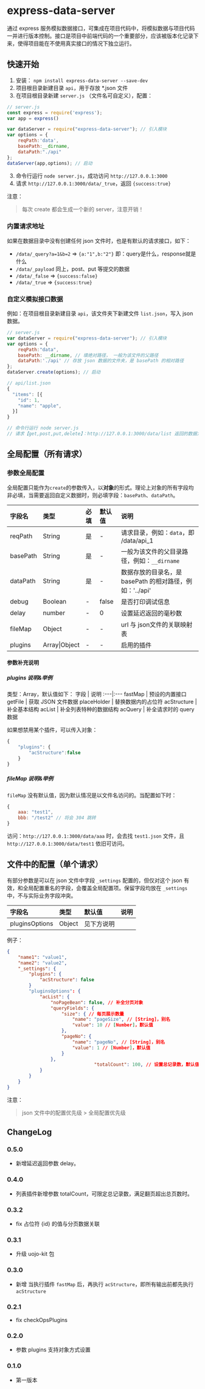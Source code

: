 # express-data-server

通过 express 服务模拟数据接口，可集成在项目代码中，将模拟数据与项目代码一并进行版本控制。接口是项目中前端代码的一个重要部分，应该被版本化记录下来，使得项目能在不使用真实接口的情况下独立运行。


## 快速开始

1. 安装：
`npm install express-data-server --save-dev`
2. 项目根目录新建目录 `api`，用于存放 *.json 文件
2. 在项目根目录新建 `server.js` （文件名可自定义），配置：
```javascript
// server.js
const express = require('express');
var app = express()

var dataServer = require("express-data-server"); // 引入模块
var options = {
    reqPath:'data',
    basePath:__dirname,
    dataPath:"./api"
};
dataServer(app,options); // 启动
```
3. 命令行运行 `node server.js`，成功访问 `http://127.0.0.1:3000`
4. 请求 `http://127.0.0.1:3000/data/_true`，返回 `{success:true}`

注意：
> 每次 create 都会生成一个新的 server，注意开销！


### 内置请求地址
如果在数据目录中没有创建任何 json 文件时，也是有默认的请求接口，如下：

- `/data/_query?a=1&b=2` => `{a:"1",b:"2"}`    即：query是什么，response就是什么
- `/data/_payload` 同上，post、put 等提交的数据
- `/data/_false` => `{success:false}`
- `/data/_true` => `{success:true}`

### 自定义模拟接口数据
例如：在项目根目录新建目录 `api`，该文件夹下新建文件 `list.json`，写入 json 数据。

```javascript
// server.js
var dataServer = require("express-data-server"); // 引入模块
var options = {
    reqPath:"data",
    basePath: __dirname, // 填绝对路径， 一般为该文件的父路径
    dataPath:'./api' // 存放 json 数据的文件夹，是 basePath 的相对路径
};
dataServer.create(options); // 启动

// api/list.json
{
  "items": [{
    "id": 1,
    "name": "apple",
  }]
}

// 命令行运行 node server.js
// 请求【get,post,put,delete】：http://127.0.0.1:3000/data/list 返回的数据为 list.json 内的数据
```

## 全局配置（所有请求）

### 参数全局配置
全局配置只能作为`create`的参数传入，以**对象**的形式。理论上对象的所有字段均非必填，当需要返回自定义数据时，则必填字段：`basePath`、`dataPath`。

| 字段名 | 类型 | 必填 | 默认值 | 说明 |
| :-- | :-- | :-- | :-- | :-- |
| reqPath | String | 是 | - | 请求目录，例如：`data`，即 /data/api_1 |
| basePath | String | 是 | - | 一般为该文件的父目录路径，例如：`__dirname` |
| dataPath | String | 是 | - | 数据存放的目录名，是 basePath 的相对路径，例如：'../api' |
| debug | Boolean | - | false | 是否打印调试信息 |
| delay | number | - | 0 | 设置延迟返回的毫秒数 |
| fileMap | Object | - | - | url 与 json文件的关联映射表 |
| plugins | Array\|Object | -| - | 启用的插件 |

#### 参数补充说明
##### plugins 说明&举例
类型：Array，默认值如下：
字段 | 说明
:---|:---
fastMap | 预设的内置接口
getFile | 获取 JSON 文件数据
placeHolder | 替换数据内的占位符
acStructure | 补全基本结构
acList | 补全列表特种的数据结构
acQuery | 补全请求时的 query 数据

如果想禁用某个插件，可以传入对象：
```javascript
{
    "plugins": {
        "acStructure":false
    }
}
```

##### fileMap 说明&举例
`fileMap` 没有默认值，因为默认情况是以文件名访问的。当配置如下时：
```javascript
{
    aaa: "test1",
    bbb: "/test2" // 将会 304 跳转
}
```
访问：`http://127.0.0.1:3000/data/aaa` 时，会去找 `test1.json` 文件，且 `http://127.0.0.1:3000/data/test1` 依旧可访问。

## 文件中的配置（单个请求）
有部分参数是可以在 json 文件中字段 `_settings` 配置的，但仅对这个 json 有效，和全局配置重名的字段，会覆盖全局配置项。保留字段均放在 `_settings` 中，不与实际业务字段冲突。

| 字段名 | 类型 | 默认值 | 说明 |
| :-- | :-- | :-- | :-- |
| pluginsOptions | Object | 见下方说明 |  |

例子：
```json
{
    "name1": "value1",
    "name2": "value2",
    "_settings": {
        "plugins": {
            "acStructure": false
        }
        "pluginsOptions": {
            "acList": {
                "noPageBean": false, // 补全分页对象
                "queryFields": {
                    "size": { // 每页展示数量
                        "name": "pageSize", // [String]，别名
                        "value": 10 // [Number]，默认值
                    },
                    "pageNo": {
                        "name": "pageNo", // [String]，别名
                        "value": 1 // [Number]，默认值
                    }
                },
								"totalCount": 100, // 设置总记录数，默认值100
            }
        }
    }
}
```

注意：
> json 文件中的配置优先级 > 全局配置优先级



## ChangeLog
### 0.5.0
- 新增延迟返回参数 delay。
### 0.4.0
- 列表插件新增参数 totalCount，可限定总记录数，满足翻页超出总页数时。
### 0.3.2
- fix 占位符 {id} 的值与分页数据关联
### 0.3.1
- 升级 uojo-kit 包
### 0.3.0
- 新增 当执行插件 `fastMap` 后，再执行 `acStructure`，即所有输出前都先执行 `acStructure`
### 0.2.1
- fix checkOpsPlugins
### 0.2.0
- 参数 plugins 支持对象方式设置
### 0.1.0
- 第一版本
